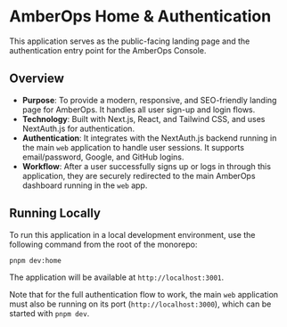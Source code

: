 # AmberOps Home & Authentication

This application serves as the public-facing landing page and the authentication entry point for the AmberOps Console.

## Overview

- **Purpose**: To provide a modern, responsive, and SEO-friendly landing page for AmberOps. It handles all user sign-up and login flows.
- **Technology**: Built with Next.js, React, and Tailwind CSS, and uses NextAuth.js for authentication.
- **Authentication**: It integrates with the NextAuth.js backend running in the main `web` application to handle user sessions. It supports email/password, Google, and GitHub logins.
- **Workflow**: After a user successfully signs up or logs in through this application, they are securely redirected to the main AmberOps dashboard running in the `web` app.

## Running Locally

To run this application in a local development environment, use the following command from the root of the monorepo:

```bash
pnpm dev:home
```

The application will be available at `http://localhost:3001`.

Note that for the full authentication flow to work, the main `web` application must also be running on its port (`http://localhost:3000`), which can be started with `pnpm dev`.
